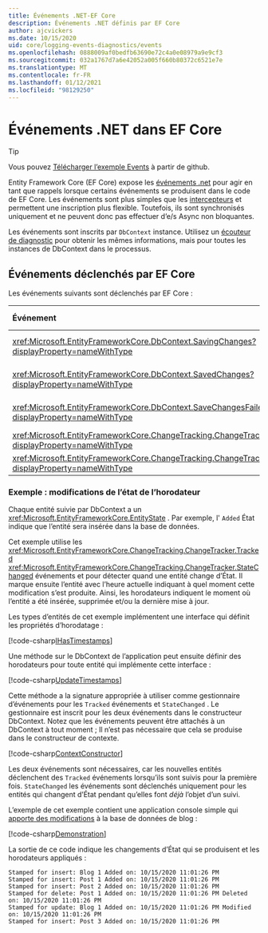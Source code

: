 ```yaml
---
title: Événements .NET-EF Core
description: Événements .NET définis par EF Core
author: ajcvickers
ms.date: 10/15/2020
uid: core/logging-events-diagnostics/events
ms.openlocfilehash: 0888009af0bedfb63690e72c4a0e08979a9e9cf3
ms.sourcegitcommit: 032a1767d7a6e42052a005f660b80372c6521e7e
ms.translationtype: MT
ms.contentlocale: fr-FR
ms.lasthandoff: 01/12/2021
ms.locfileid: "98129250"
---
```

# <a name="net-events-in-ef-core"></a>Événements .NET dans EF Core

> [!TIP]
> Vous pouvez [Télécharger l’exemple Events](https://github.com/dotnet/EntityFramework.Docs/tree/master/samples/core/Miscellaneous/Events) à partir de github.

Entity Framework Core (EF Core) expose les [événements .net](/dotnet/standard/events/) pour agir en tant que rappels lorsque certains événements se produisent dans le code de EF Core. Les événements sont plus simples que les [intercepteurs](xref:core/logging-events-diagnostics/interceptors) et permettent une inscription plus flexible. Toutefois, ils sont synchronisés uniquement et ne peuvent donc pas effectuer d’e/s Async non bloquantes.

Les événements sont inscrits par `DbContext` instance. Utilisez un [écouteur de diagnostic](xref:core/logging-events-diagnostics/diagnostic-listeners) pour obtenir les mêmes informations, mais pour toutes les instances de DbContext dans le processus.

## <a name="events-raised-by-ef-core"></a>Événements déclenchés par EF Core

Les événements suivants sont déclenchés par EF Core :

| Événement | Version introduite | En cas de déclenchement
|:------|--------------------|-------
| <xref:Microsoft.EntityFrameworkCore.DbContext.SavingChanges?displayProperty=nameWithType> | 5.0 | Au début de <xref:Microsoft.EntityFrameworkCore.DbContext.SaveChanges%2A> ou <xref:Microsoft.EntityFrameworkCore.DbContext.SaveChangesAsync%2A>
| <xref:Microsoft.EntityFrameworkCore.DbContext.SavedChanges?displayProperty=nameWithType> | 5.0 | À la fin d’une opération réussie <xref:Microsoft.EntityFrameworkCore.DbContext.SaveChanges%2A> ou <xref:Microsoft.EntityFrameworkCore.DbContext.SaveChangesAsync%2A>
| <xref:Microsoft.EntityFrameworkCore.DbContext.SaveChangesFailed?displayProperty=nameWithType> | 5.0 | À la fin d’un échec <xref:Microsoft.EntityFrameworkCore.DbContext.SaveChanges%2A> ou <xref:Microsoft.EntityFrameworkCore.DbContext.SaveChangesAsync%2A>
| <xref:Microsoft.EntityFrameworkCore.ChangeTracking.ChangeTracker.Tracked?displayProperty=nameWithType> | 2.1 | Lorsqu’une entité est suivie par le contexte
| <xref:Microsoft.EntityFrameworkCore.ChangeTracking.ChangeTracker.StateChanged?displayProperty=nameWithType> | 2.1 | Quand une entité suivie change d’État

### <a name="example-timestamp-state-changes"></a>Exemple : modifications de l’état de l’horodateur

Chaque entité suivie par DbContext a un <xref:Microsoft.EntityFrameworkCore.EntityState> . Par exemple, l' `Added` État indique que l’entité sera insérée dans la base de données.

Cet exemple utilise les <xref:Microsoft.EntityFrameworkCore.ChangeTracking.ChangeTracker.Tracked> <xref:Microsoft.EntityFrameworkCore.ChangeTracking.ChangeTracker.StateChanged> événements et pour détecter quand une entité change d’État. Il marque ensuite l’entité avec l’heure actuelle indiquant à quel moment cette modification s’est produite. Ainsi, les horodateurs indiquent le moment où l’entité a été insérée, supprimée et/ou la dernière mise à jour.

Les types d’entités de cet exemple implémentent une interface qui définit les propriétés d’horodatage :

<!--
public interface IHasTimestamps
{
    DateTime? Added { get; set; }
    DateTime? Deleted { get; set; }
    DateTime? Modified { get; set; }
}
-->
[!code-csharp[IHasTimestamps](../../../samples/core/Miscellaneous/Events/Program.cs?name=IHasTimestamps)]

Une méthode sur le DbContext de l’application peut ensuite définir des horodateurs pour toute entité qui implémente cette interface :

<!--
    private static void UpdateTimestamps(object sender, EntityEntryEventArgs e)
    {
        if (e.Entry.Entity is IHasTimestamps entityWithTimestamps)
        {
            switch (e.Entry.State)
            {
                case EntityState.Deleted:
                    entityWithTimestamps.Deleted = DateTime.UtcNow;
                    Console.WriteLine($"Stamped for delete: {e.Entry.Entity}");
                    break;
                case EntityState.Modified:
                    entityWithTimestamps.Modified = DateTime.UtcNow;
                    Console.WriteLine($"Stamped for update: {e.Entry.Entity}");
                    break;
                case EntityState.Added:
                    entityWithTimestamps.Added = DateTime.UtcNow;
                    Console.WriteLine($"Stamped for insert: {e.Entry.Entity}");
                    break;
            }
        }
    }
-->
[!code-csharp[UpdateTimestamps](../../../samples/core/Miscellaneous/Events/Program.cs?name=UpdateTimestamps)]

Cette méthode a la signature appropriée à utiliser comme gestionnaire d’événements pour les `Tracked` événements et `StateChanged` . Le gestionnaire est inscrit pour les deux événements dans le constructeur DbContext. Notez que les événements peuvent être attachés à un DbContext à tout moment ; Il n’est pas nécessaire que cela se produise dans le constructeur de contexte.

<!--
    public BlogsContext()
    {
        ChangeTracker.StateChanged += UpdateTimestamps;
        ChangeTracker.Tracked += UpdateTimestamps;
    }
-->
[!code-csharp[ContextConstructor](../../../samples/core/Miscellaneous/Events/Program.cs?name=ContextConstructor)]

Les deux événements sont nécessaires, car les nouvelles entités déclenchent des `Tracked` événements lorsqu’ils sont suivis pour la première fois. `StateChanged` les événements sont déclenchés uniquement pour les entités qui changent d’État pendant qu’elles font _déjà_ l’objet d’un suivi.

L’exemple de cet exemple contient une application console simple qui [apporte des modifications](https://github.com/dotnet/EntityFramework.Docs/tree/master/samples/core/Miscellaneous/Events) à la base de données de blog :

<!--
        using (var context = new BlogsContext())
        {
            context.Database.EnsureDeleted();
            context.Database.EnsureCreated();

            context.Add(
                new Blog
                {
                    Id = 1,
                    Name = "EF Blog",
                    Posts =
                    {
                        new Post { Id = 1, Title = "EF Core 3.1!" },
                        new Post { Id = 2, Title = "EF Core 5.0!" }
                    }
                });

            context.SaveChanges();
        }

        using (var context = new BlogsContext())
        {
            var blog = context.Blogs.Include(e => e.Posts).Single();

            blog.Name = "EF Core Blog";
            context.Remove(blog.Posts.First());
            blog.Posts.Add(new Post { Id = 3, Title = "EF Core 6.0!" });

            context.SaveChanges();
        }
-->
[!code-csharp[Demonstration](../../../samples/core/Miscellaneous/Events/Program.cs?name=Demonstration)]

La sortie de ce code indique les changements d’État qui se produisent et les horodateurs appliqués :

```output
Stamped for insert: Blog 1 Added on: 10/15/2020 11:01:26 PM
Stamped for insert: Post 1 Added on: 10/15/2020 11:01:26 PM
Stamped for insert: Post 2 Added on: 10/15/2020 11:01:26 PM
Stamped for delete: Post 1 Added on: 10/15/2020 11:01:26 PM Deleted on: 10/15/2020 11:01:26 PM
Stamped for update: Blog 1 Added on: 10/15/2020 11:01:26 PM Modified on: 10/15/2020 11:01:26 PM
Stamped for insert: Post 3 Added on: 10/15/2020 11:01:26 PM
```
